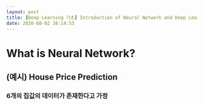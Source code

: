 ```yaml
---
layout: post
title: [Deep Learning 기초] Introduction of Neural Network and Deep Learning
date: 2020-08-02 16:14:53
---
```


# What is Neural Network?
## (예시) House Price Prediction
### 6개의 집값의 데이터가 존재한다고 가정
